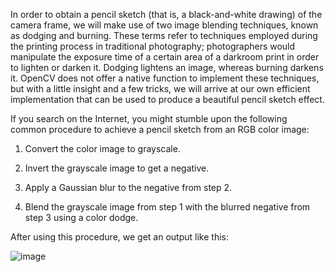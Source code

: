 In order to obtain a pencil sketch (that is, a black-and-white drawing) of the camera frame, we will make use of two image blending techniques, known as dodging and burning. These terms refer to techniques employed during the printing process in traditional photography; photographers would manipulate the exposure time of a certain area of a darkroom print in order to lighten or darken it. Dodging lightens an image, whereas burning darkens it. OpenCV does not offer a native function to implement these techniques, but with a little insight and a few tricks, we will arrive at our own efficient implementation that can be used to produce a beautiful pencil sketch effect.

If you search on the Internet, you might stumble upon the following common procedure to achieve a pencil sketch from an RGB color image:

1. Convert the color image to grayscale.

2. Invert the grayscale image to get a negative.

3. Apply a Gaussian blur to the negative from step 2.

4. Blend the grayscale image from step 1 with the blurred negative from step 3 using a color dodge.

After using this procedure, we get an output like this:

![image](https://user-images.githubusercontent.com/64415837/194103845-77a8cb4d-0733-4fa7-b450-8870bd2b4f65.png)
